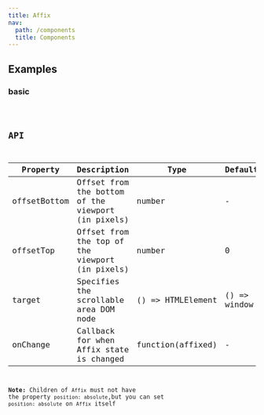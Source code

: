 ```yaml
---
title: Affix
nav:
  path: /components
  title: Components
---
```


## Examples

### basic

<code src="./demo/basic.tsx" />

## API

| Property     | Description                                        | Type              | Default      |
| ------------ | -------------------------------------------------- | ----------------- | ------------ |
| offsetBottom | Offset from the bottom of the viewport (in pixels) | number            | -            |
| offsetTop    | Offset from the top of the viewport (in pixels)    | number            | 0            |
| target       | Specifies the scrollable area DOM node             | () => HTMLElement | () => window |
| onChange     | Callback for when Affix state is changed           | function(affixed) | -            |

**Note:** Children of `Affix` must not have the property `position: absolute`,but you can set `position: absolute` on `Affix` itself

<style>
</style>
